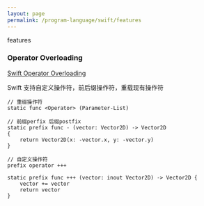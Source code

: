 ```yaml
---
layout: page
permalink: /program-language/swift/features
---
```


features

### Operator Overloading
[Swift Operator Overloading](https://developer.apple.com/library/content/documentation/Swift/Conceptual/Swift_Programming_Language/AdvancedOperators.html#//apple_ref/doc/uid/TP40014097-CH27-ID28)

Swift 支持自定义操作符，前后缀操作符，重载现有操作符


    // 重缀操作符
    static func <Operator> (Parameter-List)

    // 前缀perfix 后缀postfix
    static prefix func - (vector: Vector2D) -> Vector2D
    {
        return Vector2D(x: -vector.x, y: -vector.y)
    }

    // 自定义操作符
    prefix operator +++

    static prefix func +++ (vector: inout Vector2D) -> Vector2D {
        vector += vector
        return vector
    }


